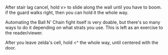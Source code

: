 After stair lag cancel, hold v> to slide along the wall until you have to boom. if the guard walks right, then you can hold it the whole way.

Automating the Ball N' Chain fight itself is very doable, but there's so many ways to do it depending on what strats you use. This is left as an exercise to the reader/viewer.

After you leave zelda's cell, hold <^ the whole way, until centered with the door. 
